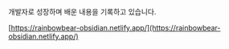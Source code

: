 개발자로 성장하며 배운 내용을 기록하고 있습니다.

[https://rainbowbear-obsidian.netlify.app/](https://rainbowbear-obsidian.netlify.app/)
